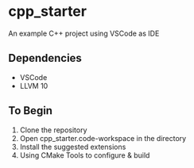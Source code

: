# cpp_starter
An example C++ project using VSCode as IDE

## Dependencies
* VSCode
* LLVM 10

## To Begin
1. Clone the repository
2. Open cpp_starter.code-workspace in the directory
3. Install the suggested extensions
4. Using CMake Tools to configure & build
